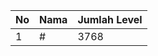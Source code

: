 | No | Nama            | Jumlah Level |
|----|-----------------|--------------|
| 1  | #    |    3768        |
